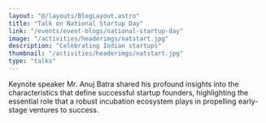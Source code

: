 ```yaml
---
layout: "@/layouts/BlogLayout.astro"
title: "Talk on National Startup Day"
link: "/events/event-blogs/national-startup-day"
image: "/activities/headerimgs/natstart.jpg"
description: "Celebrating Indian startups"
thumbnail: "/activities/headerimgs/natstart.jpg"
type: "talks"
---
```


Keynote speaker Mr. Anuj Batra shared his profound insights into the characteristics that define successful startup founders, highlighting the essential role that a robust incubation ecosystem plays in propelling early-stage ventures to success.